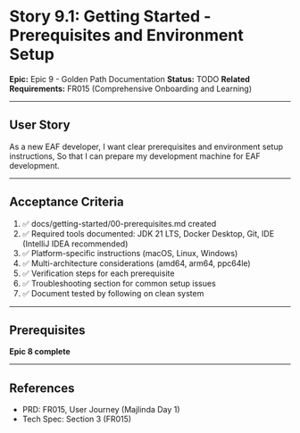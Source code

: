 # Story 9.1: Getting Started - Prerequisites and Environment Setup

**Epic:** Epic 9 - Golden Path Documentation
**Status:** TODO
**Related Requirements:** FR015 (Comprehensive Onboarding and Learning)

---

## User Story

As a new EAF developer,
I want clear prerequisites and environment setup instructions,
So that I can prepare my development machine for EAF development.

---

## Acceptance Criteria

1. ✅ docs/getting-started/00-prerequisites.md created
2. ✅ Required tools documented: JDK 21 LTS, Docker Desktop, Git, IDE (IntelliJ IDEA recommended)
3. ✅ Platform-specific instructions (macOS, Linux, Windows)
4. ✅ Multi-architecture considerations (amd64, arm64, ppc64le)
5. ✅ Verification steps for each prerequisite
6. ✅ Troubleshooting section for common setup issues
7. ✅ Document tested by following on clean system

---

## Prerequisites

**Epic 8 complete**

---

## References

- PRD: FR015, User Journey (Majlinda Day 1)
- Tech Spec: Section 3 (FR015)
